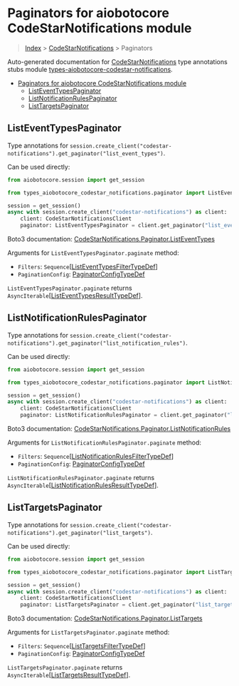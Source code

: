 <a id="paginators-for-aiobotocore-codestarnotifications-module"></a>

# Paginators for aiobotocore CodeStarNotifications module

> [Index](..) > [CodeStarNotifications](.) > Paginators

Auto-generated documentation for
[CodeStarNotifications](https://boto3.amazonaws.com/v1/documentation/api/latest/reference/services/codestar-notifications.html#CodeStarNotifications)
type annotations stubs module
[types-aiobotocore-codestar-notifications](https://pypi.org/project/types-aiobotocore-codestar-notifications/).

- [Paginators for aiobotocore CodeStarNotifications module](#paginators-for-aiobotocore-codestarnotifications-module)
  - [ListEventTypesPaginator](#listeventtypespaginator)
  - [ListNotificationRulesPaginator](#listnotificationrulespaginator)
  - [ListTargetsPaginator](#listtargetspaginator)

<a id="listeventtypespaginator"></a>

## ListEventTypesPaginator

Type annotations for
`session.create_client("codestar-notifications").get_paginator("list_event_types")`.

Can be used directly:

```python
from aiobotocore.session import get_session

from types_aiobotocore_codestar_notifications.paginator import ListEventTypesPaginator

session = get_session()
async with session.create_client("codestar-notifications") as client:
    client: CodeStarNotificationsClient
    paginator: ListEventTypesPaginator = client.get_paginator("list_event_types")
```

Boto3 documentation:
[CodeStarNotifications.Paginator.ListEventTypes](https://boto3.amazonaws.com/v1/documentation/api/latest/reference/services/codestar-notifications.html#CodeStarNotifications.Paginator.ListEventTypes)

Arguments for `ListEventTypesPaginator.paginate` method:

- `Filters`:
  `Sequence`\[[ListEventTypesFilterTypeDef](./type_defs.md#listeventtypesfiltertypedef)\]
- `PaginationConfig`:
  [PaginatorConfigTypeDef](./type_defs.md#paginatorconfigtypedef)

`ListEventTypesPaginator.paginate` returns
`AsyncIterable`\[[ListEventTypesResultTypeDef](./type_defs.md#listeventtypesresulttypedef)\].

<a id="listnotificationrulespaginator"></a>

## ListNotificationRulesPaginator

Type annotations for
`session.create_client("codestar-notifications").get_paginator("list_notification_rules")`.

Can be used directly:

```python
from aiobotocore.session import get_session

from types_aiobotocore_codestar_notifications.paginator import ListNotificationRulesPaginator

session = get_session()
async with session.create_client("codestar-notifications") as client:
    client: CodeStarNotificationsClient
    paginator: ListNotificationRulesPaginator = client.get_paginator("list_notification_rules")
```

Boto3 documentation:
[CodeStarNotifications.Paginator.ListNotificationRules](https://boto3.amazonaws.com/v1/documentation/api/latest/reference/services/codestar-notifications.html#CodeStarNotifications.Paginator.ListNotificationRules)

Arguments for `ListNotificationRulesPaginator.paginate` method:

- `Filters`:
  `Sequence`\[[ListNotificationRulesFilterTypeDef](./type_defs.md#listnotificationrulesfiltertypedef)\]
- `PaginationConfig`:
  [PaginatorConfigTypeDef](./type_defs.md#paginatorconfigtypedef)

`ListNotificationRulesPaginator.paginate` returns
`AsyncIterable`\[[ListNotificationRulesResultTypeDef](./type_defs.md#listnotificationrulesresulttypedef)\].

<a id="listtargetspaginator"></a>

## ListTargetsPaginator

Type annotations for
`session.create_client("codestar-notifications").get_paginator("list_targets")`.

Can be used directly:

```python
from aiobotocore.session import get_session

from types_aiobotocore_codestar_notifications.paginator import ListTargetsPaginator

session = get_session()
async with session.create_client("codestar-notifications") as client:
    client: CodeStarNotificationsClient
    paginator: ListTargetsPaginator = client.get_paginator("list_targets")
```

Boto3 documentation:
[CodeStarNotifications.Paginator.ListTargets](https://boto3.amazonaws.com/v1/documentation/api/latest/reference/services/codestar-notifications.html#CodeStarNotifications.Paginator.ListTargets)

Arguments for `ListTargetsPaginator.paginate` method:

- `Filters`:
  `Sequence`\[[ListTargetsFilterTypeDef](./type_defs.md#listtargetsfiltertypedef)\]
- `PaginationConfig`:
  [PaginatorConfigTypeDef](./type_defs.md#paginatorconfigtypedef)

`ListTargetsPaginator.paginate` returns
`AsyncIterable`\[[ListTargetsResultTypeDef](./type_defs.md#listtargetsresulttypedef)\].
